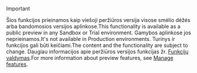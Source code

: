 > [!IMPORTANT]
> <span data-ttu-id="26bd6-101">Šios funkcijos prieinamos kaip viešoji peržiūros versija visose smėlio dėžės arba bandomosios versijos aplinkose.</span><span class="sxs-lookup"><span data-stu-id="26bd6-101">This functionality is available as a public preview in any Sandbox or Trial environment.</span></span> <span data-ttu-id="26bd6-102">Gamybos aplinkose jos neprieinamos.</span><span class="sxs-lookup"><span data-stu-id="26bd6-102">It's not available in Production environments.</span></span> <span data-ttu-id="26bd6-103">Turinys ir funkcijos gali būti keičiami.</span><span class="sxs-lookup"><span data-stu-id="26bd6-103">The content and the functionality are subject to change.</span></span> <span data-ttu-id="26bd6-104">Daugiau informacijos apie peržiūros versijos funkcijas žr. [Funkcijų valdymas](../hr-admin-manage-features.md).</span><span class="sxs-lookup"><span data-stu-id="26bd6-104">For more information about preview features, see [Manage features](../hr-admin-manage-features.md).</span></span>